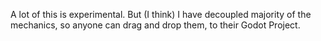 A lot of this is experimental. But (I think) I have decoupled majority of the mechanics, so anyone can drag and drop them, to their Godot Project.

